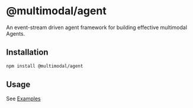 # @multimodal/agent

An event-stream driven agent framework for building effective multimodal Agents.

## Installation

```bash
npm install @multimodal/agent
```

## Usage

See [Examples](./examples/)